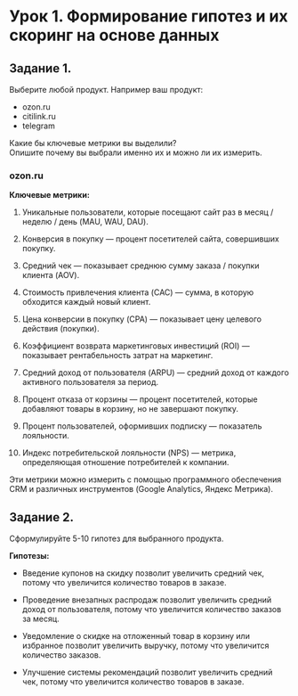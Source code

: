 # Урок 1. Формирование гипотез и их скоринг на основе данных


## Задание 1.
Выберите любой продукт. Например ваш продукт:
- ozon.ru
- citilink.ru
- telegram

Какие бы ключевые метрики вы выделили? \
Опишите почему вы выбрали именно их и можно ли их измерить.

### ozon.ru

**Ключевые метрики:**
1. Уникальные пользователи, которые посещают сайт раз в месяц / неделю / день (MAU, WAU, DAU).

2. Конверсия в покупку — процент посетителей сайта, совершивших покупку.

3. Средний чек — показывает среднюю сумму заказа / покупки клиента (AOV).

4. Стоимость привлечения клиента (CAC) — сумма, в которую обходится каждый новый клиент.

5. Цена конверсии в покупку (CPA) — показывает цену целевого действия (покупки).

6. Коэффициент возврата маркетинговых инвестиций (ROI) — показывает рентабельность затрат на маркетинг. 

7. Средний доход от пользователя (ARPU) — средний доход от каждого активного пользователя за период.

8. Процент отказа от корзины — процент посетителей, которые добавляют товары в корзину, но не завершают покупку.

9. Процент пользователей, оформивших подписку — показатель лояльности.

10. Индекс потребительской лояльности (NPS) — метрика, определяющая отношение потребителей к компании.

Эти метрики можно измерить с помощью программного обеспечения CRM и различных инструментов (Google Analytics, Яндекс Метрика).

## Задание 2.
Сформулируйте 5-10 гипотез для выбранного продукта.


**Гипотезы:**
* Введение купонов на скидку позволит увеличить средний чек, потому что увеличится количество товаров в заказе.

* Проведение внезапных распродаж позволит увеличить средний доход от пользователя, потому что увеличится количество заказов за месяц.

* Уведомление о скидке на отложенный товар в корзину или избранное позволит увеличить выручку, потому что увеличится количество заказов.

* Улучшение системы рекомендаций позволит увеличить средний чек, потому что увеличится количество товаров в заказе.

